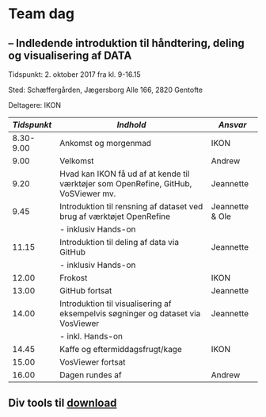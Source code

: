 # Team dag  
## – Indledende introduktion til håndtering, deling og visualisering af DATA

Tidspunkt: 2. oktober 2017 fra kl. 9-16.15 

Sted: Schæffergården, Jægersborg Alle 166, 2820 Gentofte 

Deltagere: IKON 


 | *Tidspunkt* | *Indhold* | *Ansvar* |
 | ------ | ------ | ------ |
 | 8.30-9.00 | Ankomst og morgenmad | IKON | 
 | 9.00 |	Velkomst | Andrew |
 | 9.20 | Hvad kan IKON få ud af at kende til værktøjer som OpenRefine, GitHub, VoSViewer mv. | Jeannette |
 | 9.45 | Introduktion til rensning af dataset ved brug af værktøjet OpenRefine | Jeannette & Ole |
 | | - inklusiv Hands-on | |
 | 11.15	| Introduktion til deling af data via GitHub | Jeannette |
 | | - inklusiv Hands-on | |
 | 12.00	| Frokost | IKON |
 | 13.00	| GitHub fortsat | Jeannette |
 | 14.00	| Introduktion til visualisering af eksempelvis søgninger og dataset via VosViewer | Jeannette |
 | | - inkl. Hands-on | |
 | 14.45	| Kaffe og eftermiddagsfrugt/kage | IKON |
| 15.00	| VosViewer fortsat | |
| 16.00	| Dagen rundes af | Andrew |



## Div tools til [download](preparation.md)

